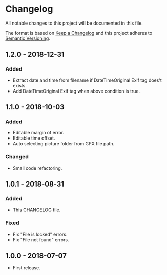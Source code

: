 # Changelog
All notable changes to this project will be documented in this file.

The format is based on [Keep a Changelog](http://keepachangelog.com/en/1.0.0/)
and this project adheres to [Semantic Versioning](http://semver.org/spec/v2.0.0.html).

## 1.2.0 - 2018-12-31
### Added
- Extract date and time from filename if DateTimeOriginal Exif tag does't exists.
- Add DateTimeOriginal Exif tag when above condition is true.

## 1.1.0 - 2018-10-03
### Added
- Editable margin of error.
- Editable time offset.
- Auto selecting picture folder from GPX file path.

### Changed
- Small code refactoring.

## 1.0.1 - 2018-08-31
### Added
- This CHANGELOG file.

### Fixed
- Fix "File is locked" errors.
- Fix "File not found" errors.

## 1.0.0 - 2018-07-07
- First release.